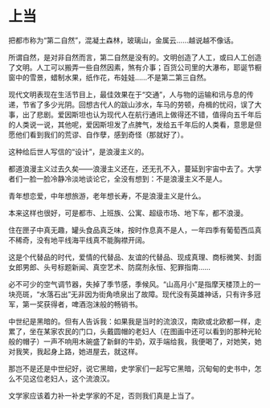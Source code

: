 # 上当

把都市称为“第二自然”，混凝土森林，玻璃山，金属云……越说越不像话。

所谓自然，是对非自然而言，第二自然是没有的。文明创造了人工，或曰人工创造了文明。人工可以搬弄一些自然因素，煞有介事；百货公司里的大瀑布，耶诞节橱窗中的雪景，蜡制水果，纸作花，布娃娃……不是第二第三自然。

现代文明表现在生活节目上，最佳效果在于“交通”，人与物的运输和讯与息的传递，节省了多少光阴。回想古代人的跋山涉水，车马的劳顿，舟楫的忧闷，误了大事，出了悲剧。爱因斯坦也认为现代人在航行通讯上做得还不错，值得向五千年后的人类说一说，其他呢，爱因斯坦发了点脾气，发给五千年后的人类看，意思是但愿他们看到我们的荒谬、自作孽，感到奇怪（那就好了）。

这种给后世人写信的“设计”，是浪漫主义的。

都道浪漫主义过去久矣——浪漫主义还在，还无孔不入，蔓延到宇宙中去了。大学者们一脸一脸冷静冷淡地谈论它，全没有想到：不是浪漫主义不是人。

青年想恋爱，中年想旅游，老年想长寿，不是浪漫主义是什么。

本来这样也很好，可是都市、上班族、公寓、超级市场、地下车，都不浪漫。

住在匣子中真无趣，罐头食品真乏味，按时作息真不是人，一年四季有葡萄西瓜真不稀奇，没有地平线海平线真不能胸襟开阔。

这是个代替品的时代，爱情的代替品、友谊的代替品、现成真理、商标微笑、封面女郎男郎、头号标题新闻、真空艺术、防腐剂永恒、犯罪指南……

必不可少的空气调节器，失掉了季节感，季候风。“山高月小”是指摩天楼顶上的一块亮斑，“水落石出”无非因为街角喷泉出了故障。现代没有英雄神话，只有许多冠军，第一奖获得者，啤酒泡沫般的畅销书。

中世纪是黑暗的。但有人告诉我：如果我是当时的流浪汉，南欧或北欧都一样，走累了，坐在某家农民的门口，头戴圆帽的老妇人（在图画中还可以看到的那种光轮般的帽子）一声不响用木碗盛了新鲜的牛奶，双手端给我，我便喝了，对她笑，她对我笑，我起身上路，她进屋去，就这样。

那岂不是还是中世纪好，说它黑暗，史学家们一起写它黑暗，沉甸甸的史书中，怎么不见这位老妇人，这个流浪汉。

文学家应该着力补一补史学家的不足，否则我们真是上当了。